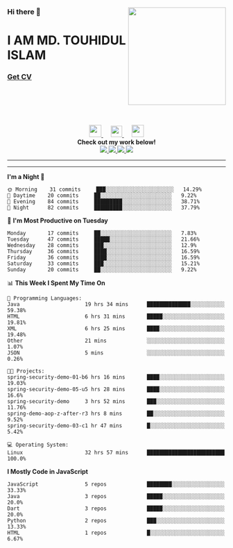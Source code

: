 <div>
<img align="right" width="225" height="225" src="https://touhid-jisan.github.io/img/about-us.png">
<div>
  <h3> </h3>
  <h3> </h3>
  <h3>Hi there 👋</h3>
  <h1>I AM MD. TOUHIDUL ISLAM</h1>
 <!-- <h3>Software Engineer</h3> -->
  <h3> <a href="https://touhid-jisan.github.io/pdf/Touhidul_Islam.pdf"><span>Get CV</span></a></h3>
</div>
</div>
<br/><br/><br/><br/><br/>

<div align="center">
  
  <a href= "https://www.instagram.com/touhid_jisan/">
    <img src="https://img.icons8.com/ios-glyphs/256/000000/instagram-new.svg" width="28px"/>
  </a>
  &emsp;
  <a href="https://www.linkedin.com/in/touhid-jisan/">
    <img src="https://img.icons8.com/ios-filled/256/000000/linkedin.svg" width="26px"/>
  </a>
  &emsp;
  <a href="http://touhid-jisan.github.io/">
    <img src="https://img.icons8.com/material/256/000000/globe--v1.png" width="28px"/>
  </a>
  <br> 
  <strong>Check out my work below!</strong> <br>
    
  <a href="https://github.com/touhid-jisan">
    <img src="https://badges.pufler.dev/years/touhid-jisan?style=flat-square&color=black&logo=github">
  </a>
  <a href="https://github.com/touhid-jisan?tab=repositories">
    <img src="https://badges.pufler.dev/repos/touhid-jisan?style=flat-square&color=black&logo=github">
  </a>
  <a href="https://gist.github.com/touhid-jisan">
    <img src="https://badges.pufler.dev/gists/touhid-jisan?style=flat-square&color=black&logo=github">
  </a>
  <a href="https://github.com/touhid-jisan">
    <img src="https://badges.pufler.dev/commits/monthly/touhid-jisan?style=flat-square&color=black&logo=github">
  </a>
</div>
<hr><hr>
<!--
**touhid-jisan/touhid-jisan** is a ✨ _special_ ✨ repository because its `README.md` (this file) appears on your GitHub profile.

Here are some ideas to get you started:

- 🔭 I’m currently working on ...
- 🌱 I’m currently learning ...
- 👯 I’m looking to collaborate on ...
- 🤔 I’m looking for help with ...
- 💬 Ask me about ...
- 📫 How to reach me: ...
- 😄 Pronouns: ...
- ⚡ Fun fact: ...
-->

<!--START_SECTION:waka-->
**I'm a Night 🦉** 

```text
🌞 Morning    31 commits     ███░░░░░░░░░░░░░░░░░░░░░░   14.29% 
🌆 Daytime    20 commits     ██░░░░░░░░░░░░░░░░░░░░░░░   9.22% 
🌃 Evening    84 commits     █████████░░░░░░░░░░░░░░░░   38.71% 
🌙 Night      82 commits     █████████░░░░░░░░░░░░░░░░   37.79%

```
📅 **I'm Most Productive on Tuesday** 

```text
Monday       17 commits     ██░░░░░░░░░░░░░░░░░░░░░░░   7.83% 
Tuesday      47 commits     █████░░░░░░░░░░░░░░░░░░░░   21.66% 
Wednesday    28 commits     ███░░░░░░░░░░░░░░░░░░░░░░   12.9% 
Thursday     36 commits     ████░░░░░░░░░░░░░░░░░░░░░   16.59% 
Friday       36 commits     ████░░░░░░░░░░░░░░░░░░░░░   16.59% 
Saturday     33 commits     ███░░░░░░░░░░░░░░░░░░░░░░   15.21% 
Sunday       20 commits     ██░░░░░░░░░░░░░░░░░░░░░░░   9.22%

```


📊 **This Week I Spent My Time On** 

```text
💬 Programming Languages: 
Java                     19 hrs 34 mins      ██████████████░░░░░░░░░░░   59.38% 
HTML                     6 hrs 31 mins       █████░░░░░░░░░░░░░░░░░░░░   19.81% 
XML                      6 hrs 25 mins       ████░░░░░░░░░░░░░░░░░░░░░   19.48% 
Other                    21 mins             ░░░░░░░░░░░░░░░░░░░░░░░░░   1.07% 
JSON                     5 mins              ░░░░░░░░░░░░░░░░░░░░░░░░░   0.26%

🐱‍💻 Projects: 
spring-security-demo-01-b6 hrs 16 mins       ████░░░░░░░░░░░░░░░░░░░░░   19.03% 
spring-security-demo-05-u5 hrs 28 mins       ████░░░░░░░░░░░░░░░░░░░░░   16.6% 
spring-security-demo     3 hrs 52 mins       ███░░░░░░░░░░░░░░░░░░░░░░   11.76% 
spring-demo-aop-z-after-r3 hrs 8 mins        ██░░░░░░░░░░░░░░░░░░░░░░░   9.52% 
spring-security-demo-03-c1 hr 47 mins        █░░░░░░░░░░░░░░░░░░░░░░░░   5.42%

💻 Operating System: 
Linux                    32 hrs 57 mins      █████████████████████████   100.0%

```

**I Mostly Code in JavaScript** 

```text
JavaScript               5 repos             ████████░░░░░░░░░░░░░░░░░   33.33% 
Java                     3 repos             █████░░░░░░░░░░░░░░░░░░░░   20.0% 
Dart                     3 repos             █████░░░░░░░░░░░░░░░░░░░░   20.0% 
Python                   2 repos             ███░░░░░░░░░░░░░░░░░░░░░░   13.33% 
HTML                     1 repos             █░░░░░░░░░░░░░░░░░░░░░░░░   6.67%

```



<!--END_SECTION:waka-->
